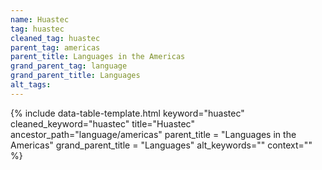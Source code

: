```yaml
---
name: Huastec
tag: huastec
cleaned_tag: huastec
parent_tag: americas
parent_title: Languages in the Americas
grand_parent_tag: language
grand_parent_title: Languages
alt_tags: 
---
```


{% include data-table-template.html 
  keyword="huastec" 
  cleaned_keyword="huastec" 
  title="Huastec"
  ancestor_path="language/americas" 
  parent_title = "Languages in the Americas"
  grand_parent_title = "Languages"
  alt_keywords=""
  context=""
%}

